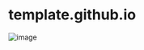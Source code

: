 # template.github.io
![image](https://user-images.githubusercontent.com/116255650/223195448-ed27f83d-d090-42c6-aa27-d4b90956ed83.png)
